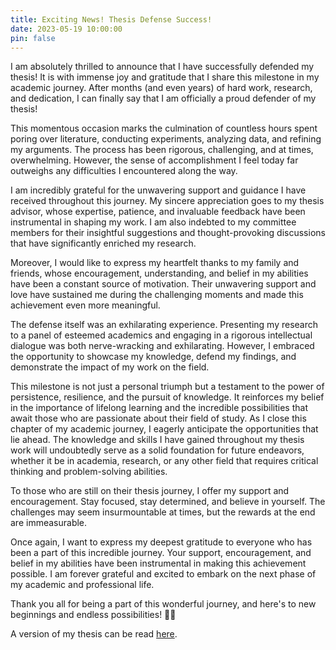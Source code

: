 ```yaml
---
title: Exciting News! Thesis Defense Success!
date: 2023-05-19 10:00:00
pin: false
---
```

I am absolutely thrilled to announce that I have successfully defended my thesis! It is with immense joy and gratitude that I share this milestone in my academic journey. After months (and even years) of hard work, research, and dedication, I can finally say that I am officially a proud defender of my thesis!

This momentous occasion marks the culmination of countless hours spent poring over literature, conducting experiments, analyzing data, and refining my arguments. The process has been rigorous, challenging, and at times, overwhelming. However, the sense of accomplishment I feel today far outweighs any difficulties I encountered along the way.

I am incredibly grateful for the unwavering support and guidance I have received throughout this journey. My sincere appreciation goes to my thesis advisor, whose expertise, patience, and invaluable feedback have been instrumental in shaping my work. I am also indebted to my committee members for their insightful suggestions and thought-provoking discussions that have significantly enriched my research.

Moreover, I would like to express my heartfelt thanks to my family and friends, whose encouragement, understanding, and belief in my abilities have been a constant source of motivation. Their unwavering support and love have sustained me during the challenging moments and made this achievement even more meaningful.

The defense itself was an exhilarating experience. Presenting my research to a panel of esteemed academics and engaging in a rigorous intellectual dialogue was both nerve-wracking and exhilarating. However, I embraced the opportunity to showcase my knowledge, defend my findings, and demonstrate the impact of my work on the field.

This milestone is not just a personal triumph but a testament to the power of persistence, resilience, and the pursuit of knowledge. It reinforces my belief in the importance of lifelong learning and the incredible possibilities that await those who are passionate about their field of study.
As I close this chapter of my academic journey, I eagerly anticipate the opportunities that lie ahead. The knowledge and skills I have gained throughout my thesis work will undoubtedly serve as a solid foundation for future endeavors, whether it be in academia, research, or any other field that requires critical thinking and problem-solving abilities.

To those who are still on their thesis journey, I offer my support and encouragement. Stay focused, stay determined, and believe in yourself. The challenges may seem insurmountable at times, but the rewards at the end are immeasurable.

Once again, I want to express my deepest gratitude to everyone who has been a part of this incredible journey. Your support, encouragement, and belief in my abilities have been instrumental in making this achievement possible. I am forever grateful and excited to embark on the next phase of my academic and professional life.

Thank you all for being a part of this wonderful journey, and here's to new beginnings and endless possibilities! 🥂🌟

A version of my thesis can be read <a href="https://ankushpratap95.github.io/thesis_ankush.pdf">here</a>.


